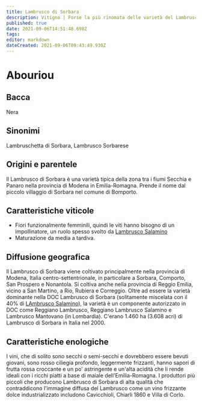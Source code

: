 ```yaml
---
title: Lambrusco di Sorbara
description: Vitigno | Forse la più rinomata delle varietà del Lambrusco, il rosso emiliano rinfrescante, leggermente spumoso e adatto al pasteggio
published: true
date: 2021-09-06T14:51:48.698Z
tags: 
editor: markdown
dateCreated: 2021-09-06T09:43:49.930Z
---
```


# Abouriou

## Bacca
Nera
## Sinonimi
Lambruschetta di Sorbara, Lambrusco Sorbarese

## Origini e parentele
Il Lambrusco di Sorbara è una varietà tipica della zona tra i fiumi Secchia e Panaro nella provincia di Modena in Emilia-Romagna. Prende il nome dal piccolo villaggio di Sorbara nel comune di Bomporto.

## Caratteristiche viticole
- Fiori funzionalmente femminili, quindi le viti hanno bisogno di un impollinatore, un ruolo spesso svolto da [Lambrusco Salamino](/vitigni/bacca-nera/lambrusco-salamino)
- Maturazione da media a tardiva.


## Diffusione geografica
Il Lambrusco di Sorbara viene coltivato principalmente nella provincia di Modena, Italia centro-settentrionale, in particolare a Sorbara, Comporto, San Prospero e Nonantola. Si coltiva anche nella provincia di Reggio Emilia, vicino a San Martino, a Rio, Rubiera e Correggio. Oltre ad essere la varietà dominante nella DOC Lambrusco di Sorbara (solitamente miscelata con il 40% di [LAmbrusco Salamino](/vitigni/bacca-nera/lambrusco-salamino)), la varietà è un componente autorizzato in DOC come Reggiano Lambrusco, Reggiano Lambrusco Salamino e Lambrusco Mantovano (in Lombardia). C'erano 1.460 ha (3.608 acri) di Lambrusco di Sorbara in Italia nel 2000.

## Caratteristiche enologiche
I vini, che di solito sono secchi o semi-secchi e dovrebbero essere bevuti giovani, sono rosso ciliegia profondo, leggermente frizzanti, hanno sapori di frutta rossa croccante e un po' astringente e un'alta acidità che li rende ideali con i ricchi piatti a base di maiale dell'Emilia-Romagna. I produttori più piccoli che producono Lambrusco di Sorbara di alta qualità che contraddicono l'immagine diffusa del Lambrusco come un vino frizzante dolce industrializzato includono Cavicchioli, Chiarli 1860 e Villa di Corlo.